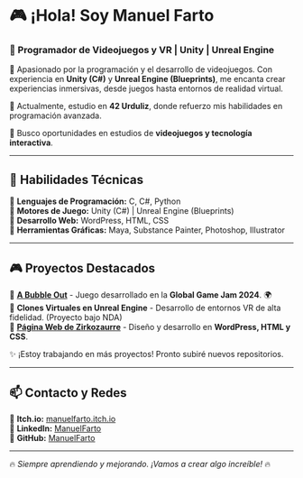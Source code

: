 # 🎮 ¡Hola! Soy Manuel Farto  
### 🚀 Programador de Videojuegos y VR | Unity | Unreal Engine  

🔹 Apasionado por la programación y el desarrollo de videojuegos. Con experiencia en **Unity (C#)** y **Unreal Engine (Blueprints)**, me encanta crear experiencias inmersivas, desde juegos hasta entornos de realidad virtual.  

🔹 Actualmente, estudio en **42 Urduliz**, donde refuerzo mis habilidades en programación avanzada.  

🔹 Busco oportunidades en estudios de **videojuegos y tecnología interactiva**.  

---

## 🚀 **Habilidades Técnicas**  
🔹 **Lenguajes de Programación:** C, C#, Python  
🔹 **Motores de Juego:** Unity (C#) | Unreal Engine (Blueprints)  
🔹 **Desarrollo Web:** WordPress, HTML, CSS  
🔹 **Herramientas Gráficas:** Maya, Substance Painter, Photoshop, Illustrator  

---

## 🎮 **Proyectos Destacados**  

🔹 **[A Bubble Out](https://manuelfarto.itch.io/)** - Juego desarrollado en la **Global Game Jam 2024**. 🌍  
🔹 **Clones Virtuales en Unreal Engine** - Desarrollo de entornos VR de alta fidelidad. (Proyecto bajo NDA)  
🔹 **[Página Web de Zirkozaurre](https://zirkozaurre.com/)** - Diseño y desarrollo en **WordPress, HTML y CSS**.  

✨ ¡Estoy trabajando en más proyectos! Pronto subiré nuevos repositorios.  

---

## 📫 **Contacto y Redes**  
🔹 **Itch.io:** [manuelfarto.itch.io](https://manuelfarto.itch.io/)  
🔹 **LinkedIn:** [ManuelFarto](https://www.linkedin.com/in/manuel-farto-gayoso-756314254/)   
🔹 **GitHub:** [ManuelFarto](https://github.com/ManuelFarto)  

---

🔥 *Siempre aprendiendo y mejorando. ¡Vamos a crear algo increíble!* 🔥  
